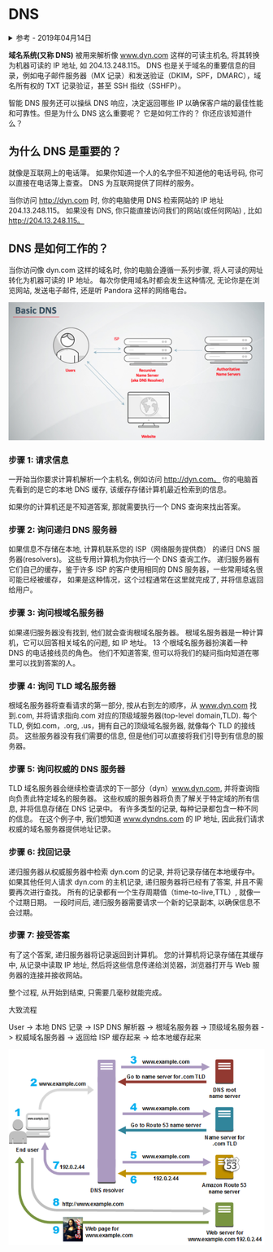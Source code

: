 # DNS

<details>
<summary>参考 - 2019年04月14日</summary>

- [DNS: Why It’s Important and How It Works](https://dyn.com/blog/dns-why-its-important-how-it-works/)
- [What is DNS](https://aws.amazon.com/cn/route53/what-is-dns/)

</details>

**域名系统(又称 DNS)** 被用来解析像 www.dyn.com 这样的可读主机名, 将其转换为机器可读的 IP 地址, 如 204.13.248.115。 DNS 也是关于域名的重要信息的目录，例如电子邮件服务器（MX 记录）和发送验证（DKIM，SPF，DMARC），域名所有权的 TXT 记录验证，甚至 SSH 指纹（SSHFP）。

智能 DNS 服务还可以操纵 DNS 响应，决定返回哪些 IP 以确保客户端的最佳性能和可靠性。但是为什么 DNS 这么重要呢？ 它是如何工作的？ 你还应该知道什么？

## 为什么 DNS 是重要的？

就像是互联网上的电话簿。 如果你知道一个人的名字但不知道他的电话号码, 你可以直接在电话簿上查查。 DNS 为互联网提供了同样的服务。

当你访问 http://dyn.com 时, 你的电脑使用 DNS 检索网站的 IP 地址 204.13.248.115。 如果没有 DNS, 你只能直接访问我们的网站(或任何网站) , 比如 http://204.13.248.115。

## DNS 是如何工作的？

当你访问像 dyn.com 这样的域名时, 你的电脑会遵循一系列步骤, 将人可读的网址转化为机器可读的 IP 地址。 每次你使用域名时都会发生这种情况, 无论你是在浏览网站, 发送电子邮件, 还是听 Pandora 这样的网络电台。

![](img/DNS.png)

### 步骤 1: 请求信息

一开始当你要求计算机解析一个主机名, 例如访问 http://dyn.com。 你的电脑首先看到的是它的本地 DNS 缓存, 该缓存存储计算机最近检索到的信息。

如果你的计算机还是不知道答案, 那就需要执行一个 DNS 查询来找出答案。

### 步骤 2: 询问递归 DNS 服务器

如果信息不存储在本地, 计算机联系您的 ISP（网络服务提供商） 的递归 DNS 服务器(resolvers)。 这些专用计算机为你执行一个 DNS 查询工作。 递归服务器有它们自己的缓存，鉴于许多 ISP 的客户使用相同的 DNS 服务器，一些常用域名很可能已经被缓存， 如果是这种情况，这个过程通常在这里就完成了, 并将信息返回给用户。

### 步骤 3: 询问根域名服务器

如果递归服务器没有找到, 他们就会查询根域名服务器。 根域名服务器是一种计算机，它可以回答相关域名的问题, 如 IP 地址。 13 个根域名服务器扮演着一种 DNS 的电话接线员的角色。 他们不知道答案, 但可以将我们的疑问指向知道在哪里可以找到答案的人。

### 步骤 4: 询问 TLD 域名服务器

根域名服务器将查看请求的第一部分, 按从右到左的顺序，从 www.dyn.com 找到.com, 并将请求指向.com 对应的顶级域服务器(top-level domain,TLD). 每个 TLD, 例如.com，.org, .us，拥有自己的顶级域名服务器, 就像每个 TLD 的接线员。 这些服务器没有我们需要的信息, 但是他们可以直接将我们引导到有信息的服务器。

### 步骤 5: 询问权威的 DNS 服务器

TLD 域名服务器会继续检查请求的下一部分（dyn）www.dyn.com, 并将查询指向负责此特定域名的服务器。 这些权威的服务器将负责了解关于特定域的所有信息, 并将信息存储在 DNS 记录中。 有许多类型的记录, 每种记录都包含一种不同的信息。 在这个例子中, 我们想知道 www.dyndns.com 的 IP 地址, 因此我们请求权威的域名服务器提供地址记录。

### 步骤 6: 找回记录

递归服务器从权威服务器中检索 dyn.com 的记录, 并将记录存储在本地缓存中。 如果其他任何人请求 dyn.com 的主机记录, 递归服务器将已经有了答案, 并且不需要再次进行查找。 所有的记录都有一个生存周期值（time-to-live,TTL）, 就像一个过期日期。 一段时间后, 递归服务器需要请求一个新的记录副本, 以确保信息不会过期。

### 步骤 7: 接受答案

有了这个答案, 递归服务器将记录返回到计算机。 您的计算机将记录存储在其缓存中, 从记录中读取 IP 地址, 然后将这些信息传递给浏览器，浏览器打开与 Web 服务器的连接并接收网站。

整个过程, 从开始到结束, 只需要几毫秒就能完成。

大致流程

User -> 本地 DNS 记录 -> ISP DNS 解析器 -> 根域名服务器 -> 顶级域名服务器 -> 权威域名服务器 -> 返回给 ISP 缓存起来 -> 给本地缓存起来

![](img/dns-process.png)
